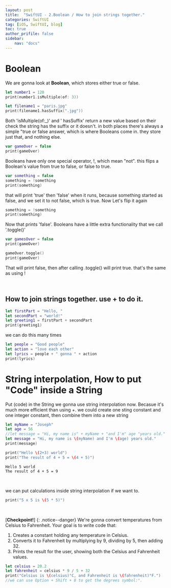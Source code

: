 ```yaml
---
layout: post
title:  "SwiftUI - 2.Boolean / How to join strings together."
categories: SwiftUI
tag: [iOS, SwiftUI, blog]
toc: true
author_prifile: false
sidebar:
    nav: "docs"
---
```



# Boolean
We are gonna look at **Boolean**, which stores either true or false. 
```swift
let number1 = 120
print(number1.isMultiple(of: 3))

let filename1 = "paris.jpg"
print(filename1.hasSuffix(".jpg"))
```

Both 'isMultiple(of:_)' and ' hasSuffix' return a new value based on their check the string has the suffix or it doesn't. in both places there's always a simple "true or false answer, which is where Booleans come in. they store just that, and nothing else.
```swift
var gameOver = false
print(gameOver)
```

Booleans have only one special operator, !, which mean "not". this flips a Boolean's value from true to false, or false to true. 
```swift
var something = false
something = !something
print(something)
```

that will print 'true' then 'false' when it runs, because something started as false, and we set it to not false, which is true. Now Let's flip it again
```swift
something = !something
print(something)
```

Now that prints 'false'. Booleans have a little extra functionality that we call '.toggle()'
```swift
var gamesOver = false
print(gameOver)

gameOver.toggle()
print(gameOver)
```
That will print false, then after calling .toggle() will print true. that's the same as using !

<br/>

## How to join strings together. use + to do it. 
```swift
let firstPart = "Hello, "
let secondPart = "world!"
let greeting1 = firstPart + secondPart
print(greeting1)
```

we can do this many times
```swift
let people = "Good people"
let action = "love each other"
let lyrics = people + " gonna " + action
print(lyrics)
```
# String interpolation, How to put "Code" inside a String
Put \(code) in the String
we gonna use string interpolation now. Becasue it's much more efficient than using +. we could create one sting constant and one integer constant, then combine them into a new string
```swift
let myName = "Joseph"
let age = 56
//let message = "Hi, my name is" + myName + "and I'm" age "years old."    -not good.
let message = "Hi, my name is \(myName) and I'm \(age) years old."
print(message)
```

```swift
print("Hello \(2+3) world")
print("The result of 4 + 5 = \(4 + 5)")
```

```
Hello 5 world
The result of 4 + 5 = 9
```

<br/>

we can put calculations inside string interpolation if we want to.
```swift
print("5 x 5 is \(5 * 5)")
```
<br/>

[**Checkpoint!**]
{: .notice--danger}
We're gonna convert temperatures from Celsius to Fahrenheit. Your goal is to write  code that:

1. Creates a constant holding any temperature in Celsius.
2. Converts it to Fahrenheit by multiplying by 9, dividing by 5, then adding 32.
3. Prints the result for the user, showing both the Celsius and Fahrenheit values.

```swift    
let celsius = 20.2
let fahrenheit = celsius * 9 / 5 + 32
print("Celsius is \(celsius)°C, and Fahrenheit is \(fahrenheit)°F.") 
//we can use Option + Shift + 8 to get the degrees symbol:°.
```




